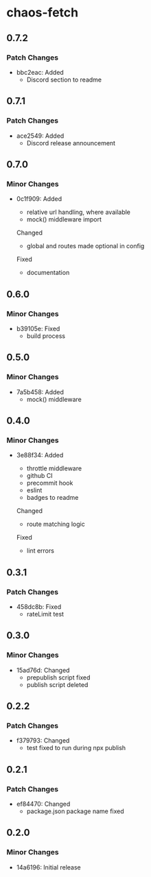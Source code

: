 # chaos-fetch

## 0.7.2

### Patch Changes

- bbc2eac: Added
  - Discord section to readme

## 0.7.1

### Patch Changes

- ace2549: Added
  - Discord release announcement

## 0.7.0

### Minor Changes

- 0c1f909: Added
  - relative url handling, where available
  - mock() middleware import

  Changed
  - global and routes made optional in config

  Fixed
  - documentation

## 0.6.0

### Minor Changes

- b39105e: Fixed
  - build process

## 0.5.0

### Minor Changes

- 7a5b458: Added
  - mock() middleware

## 0.4.0

### Minor Changes

- 3e88f34: Added
  - throttle middleware
  - github CI
  - precommit hook
  - eslint
  - badges to readme

  Changed
  - route matching logic

  Fixed
  - lint errors

## 0.3.1

### Patch Changes

- 458dc8b: Fixed
  - rateLimit test

## 0.3.0

### Minor Changes

- 15ad76d: Changed
  - prepublish script fixed
  - publish script deleted

## 0.2.2

### Patch Changes

- f379793: Changed
  - test fixed to run during npx publish

## 0.2.1

### Patch Changes

- ef84470: Changed
  - package.json package name fixed

## 0.2.0

### Minor Changes

- 14a6196: Initial release
